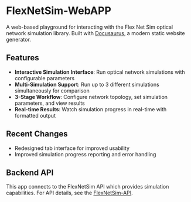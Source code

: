 # FlexNetSim-WebAPP

A web-based playground for interacting with the Flex Net Sim optical network simulation library. Built with [Docusaurus](https://docusaurus.io/), a modern static website generator.

## Features

- **Interactive Simulation Interface**: Run optical network simulations with configurable parameters
- **Multi-Simulation Support**: Run up to 3 different simulations simultaneously for comparison
- **3-Stage Workflow**: Configure network topology, set simulation parameters, and view results
- **Real-time Results**: Watch simulation progress in real-time with formatted output

## Recent Changes

- Redesigned tab interface for improved usability
- Improved simulation progress reporting and error handling

## Backend API

This app connects to the FlexNetSim API which provides simulation capabilities. For API details, see the [FlexNetSim-API](https://github.com/MirkoZETA/FlexNetSim-API).